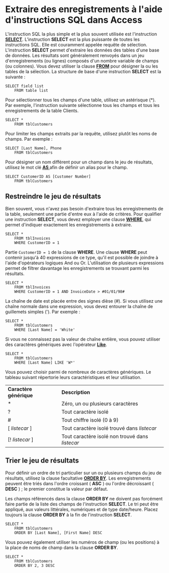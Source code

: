 
# Extraire des enregistrements à l'aide d'instructions SQL dans Access

L'instruction SQL la plus simple et la plus souvent utilisée est l'instruction  **[SELECT](http://msdn.microsoft.com/library/A5C9DA94-5F9E-0FC0-767A-4117F38A5EF3%28Office.15%29.aspx)**. L'instruction **SELECT** est la plus puissante de toutes les instructions SQL. Elle est couramment appelée requête de sélection. L'instruction **SELECT** permet d'extraire les données des tables d'une base de données. Les résultats sont généralement renvoyés dans un jeu d'enregistrements (ou lignes) composés d'un nombre variable de champs (ou colonnes). Vous devez utiliser la clause **[FROM](F3C5931E-2768-198E-D69C-095A01C23BB5.md)** pour désigner la ou les tables de la sélection. La structure de base d'une instruction **SELECT** est la suivante :


```
SELECT field list  
    FROM table list
```


Pour sélectionner tous les champs d'une table, utilisez un astérisque (*). Par exemple, l'instruction suivante sélectionne tous les champs et tous les enregistrements de la table Clients.




```
SELECT * 
    FROM tblCustomers 

```

Pour limiter les champs extraits par la requête, utilisez plutôt les noms de champs. Par exemple :



```
SELECT [Last Name], Phone 
    FROM tblCustomers 

```

Pour désigner un nom différent pour un champ dans le jeu de résultats, utilisez le mot clé  **[AS ](960015C2-B0C9-2F14-5158-85C14DC47F09.md)** afin de définir un alias pour le champ.



```
SELECT CustomerID AS [Customer Number] 
    FROM tblCustomers 

```


## Restreindre le jeu de résultats

Bien souvent, vous n'avez pas besoin d'extraire tous les enregistrements de la table, seulement une partie d'entre eux à l'aide de critères. Pour qualifier une instruction  **SELECT**, vous devez employer une clause **[WHERE](67E4CAED-6512-E8BD-39D0-6DCA18114B18.md)**, qui permet d'indiquer exactement les enregistrements à extraire.


```
SELECT * 
    FROM tblInvoices 
    WHERE CustomerID = 1 

```

Partie  `CustomerID = 1` de la clause **WHERE**. Une clause **WHERE** peut contenir jusqu'à 40 expressions de ce type, qu'il est possible de joindre à l'aide d'opérateurs logiques And ou Or. L'utilisation de plusieurs expressions permet de filtrer davantage les enregistrements se trouvant parmi les résultats.




```
SELECT * 
    FROM tblInvoices 
    WHERE CustomerID = 1 AND InvoiceDate > #01/01/98# 

```

La chaîne de date est placée entre des signes dièse (#). Si vous utilisez une chaîne normale dans une expression, vous devez entourer la chaîne de guillemets simples ('). Par exemple :




```
SELECT * 
    FROM tblCustomers 
    WHERE [Last Name] = 'White' 

```

Si vous ne connaissez pas la valeur de chaîne entière, vous pouvez utiliser des caractères génériques avec l'opérateur  **[Like](70D2ECEF-90D7-AFF9-398E-8703FB7DFC6E.md)**.




```
SELECT * 
    FROM tblCustomers 
    WHERE [Last Name] LIKE 'W*' 

```

Vous pouvez choisir parmi de nombreux de caractères génériques. Le tableau suivant répertorie leurs caractéristiques et leur utilisation.


|||
|:-----|:-----|
|**Caractère générique**|**Description**|
|*|Zéro, un ou plusieurs caractères|
|?|Tout caractère isolé|
|#|Tout chiffre isolé (0 à 9)|
|[ _listecar_ ]|Tout caractère isolé trouvé dans  _listecar_|
|[! _listecar_ ]|Tout caractère isolé non trouvé dans  _listecar_|

## Trier le jeu de résultats

Pour définir un ordre de tri particulier sur un ou plusieurs champs du jeu de résultats, utilisez la clause facultative  **[ORDER BY](9E5E6911-1117-B220-7F11-1AE7F87CBDC0.md)**. Les enregistrements peuvent être triés dans l'ordre croissant ( **ASC** ) ou l'ordre décroissant ( **DESC** ) ; le premier constitue la valeur par défaut.

Les champs référencés dans la clause  **ORDER BY** ne doivent pas forcément faire partie de la liste des champs de l'instruction **SELECT**. Le tri peut être appliqué, aux valeurs littérales, numériques et de type date/heure. Placez toujours la clause **ORDER BY** à la fin de l'instruction **SELECT**.




```
SELECT * 
    FROM tblCustomers 
    ORDER BY [Last Name], [First Name] DESC 

```

Vous pouvez également utiliser les numéros de champ (ou les positions) à la place de noms de champ dans la clause  **ORDER BY**.




```
SELECT * 
    FROM tblCustomers 
    ORDER BY 2, 3 DESC 

```

